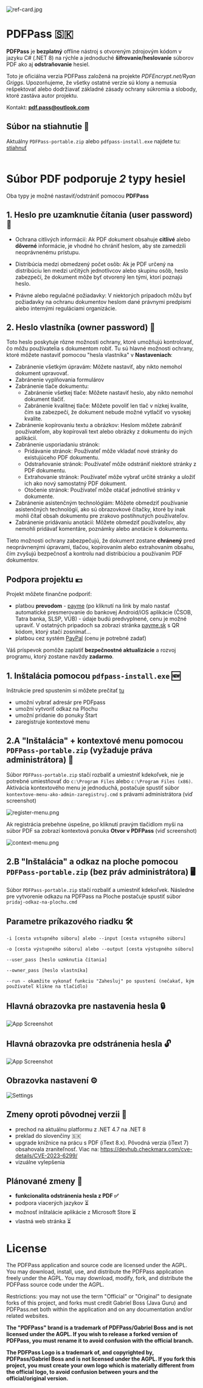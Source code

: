 ![ref-card.jpg](screenshots%2Fref-card.jpg)

# PDFPass 🇸🇰
**PDFPass** je **bezplatný** offline nástroj s otvoreným zdrojovým kódom v jazyku C# (.NET 8) na rýchle a jednoduché **šifrovanie/heslovanie** súborov PDF ako aj **odstraňovanie** hesiel. 

Toto je oficiálna verzia PDFPass založená na projekte _PDFEncrypt.net/Ryan Griggs_. Upozorňujeme, že všetky ostatné verzie sú klony a nemusia rešpektovať alebo dodržiavať základné zásady ochrany súkromia a slobody, ktoré zastáva autor projektu.

Kontakt: **pdf.pass@outlook.com**

## Súbor na stiahnutie 💾
Aktuálny ```PDFPass-portable.zip``` alebo ```pdfpass-install.exe``` najdete tu: [stiahnuť](https://github.com/pdfpass/PDFPass/releases/latest)
<br>
<br>

# Súbor PDF podporuje *2* typy hesiel
Oba typy je možné nastaviť/odstrániť pomocou **PDFPass**

## 1. Heslo pre uzamknutie čítania (user password) 🔑

* Ochrana citlivých informácií: Ak PDF dokument obsahuje **citlivé** alebo **dôverné** informácie, je vhodné ho chrániť heslom, aby ste zamedzili neoprávnenému prístupu.

* Distribúcia medzi obmedzený počet osôb: Ak je PDF určený na distribúciu len medzi určitých jednotlivcov alebo skupinu osôb, heslo zabezpečí, že dokument môže byť otvorený len tými, ktorí poznajú heslo.

* Právne alebo regulačné požiadavky: V niektorých prípadoch môžu byť požiadavky na ochranu dokumentov heslom dané právnymi predpismi alebo internými reguláciami organizácie.

## 2. Heslo vlastníka (owner password) 🔑
Toto heslo poskytuje rôzne možnosti ochrany, ktoré umožňujú kontrolovať, čo môžu používatelia s dokumentom robiť. Tu sú hlavné možnosti ochrany, ktoré môžete nastaviť pomocou "hesla vlastníka" v **Nastaveniach**:
* Zabránenie všetkým úpravám: Môžete nastaviť, aby nikto nemohol dokument upravovať.
* Zabránenie vyplňovania formulárov
* Zabránenie tlače dokumentu:
  * Zabránenie všetkej tlače: Môžete nastaviť heslo, aby nikto nemohol dokument tlačiť.
  * Zabránenie kvalitnej tlače: Môžete povoliť len tlač v nízkej kvalite, čím sa zabezpečí, že dokument nebude možné vytlačiť vo vysokej kvalite.
* Zabránenie kopírovaniu textu a obrázkov: Heslom môžete zabrániť používateľom, aby kopírovali text alebo obrázky z dokumentu do iných aplikácií.
* Zabránenie usporiadaniu stránok: 
  * Pridávanie stránok: Používateľ môže vkladať nové stránky do existujúceho PDF dokumentu.
  * Odstraňovanie stránok: Používateľ môže odstrániť niektoré stránky z PDF dokumentu.
  * Extrahovanie stránok: Používateľ môže vybrať určité stránky a uložiť ich ako nový samostatný PDF dokument.
  * Otočenie stránok: Používateľ môže otáčať jednotlivé stránky v dokumente.
* Zabránenie asistenčným technológiám: Môžete obmedziť používanie asistenčných technológií, ako sú obrazovkové čítačky, ktoré by inak mohli čítať obsah dokumentu pre zrakovo postihnutých používateľov.
* Zabránenie pridávaniu anotácií: Môžete obmedziť používateľov, aby nemohli pridávať komentáre, poznámky alebo anotácie k dokumentu.

Tieto možnosti ochrany zabezpečujú, že dokument zostane **chránený** pred neoprávnenými úpravami, tlačou, kopírovaním alebo extrahovaním obsahu, čím zvyšujú bezpečnosť a kontrolu nad distribúciou a používaním PDF dokumentov.

## Podpora projektu 💶
Projekt môžete finančne podporiť:
* platbou **prevodom** - [payme](https://payme.sk/?V=1&IBAN=SK1611000000002615114396&AM=5.00&CC=EUR&DT=&PI=&MSG=PDFPass&CN=) (po kliknutí na link by malo nastať automatické presmerovanie do bankovej Android/iOS aplikácie (ČSOB, Tatra banka, SLSP, VÚB) - údaje budú predvyplnené, cenu je možné upraviť. V ostatných pripadoch sa zobrazi stránka [payme.sk](https://payme.sk) s QR kódom, ktorý stačí zosnímať…
* platbou cez systém [PayPal](https://www.paypal.com/donate/?hosted_button_id=5G336LA7YBMXQ&locale.x=sk_SK) (cenu je potrebné zadať)

Váš príspevok pomôže zaplatiť **bezpečnostné aktualizácie** a rozvoj programu, ktorý zostane navždy **zadarmo**. 

## 1. Inštalácia pomocou ```pdfpass-install.exe``` 🆕
Inštrukcie pred spustením si môžete prečitať [tu](https://github.com/pdfpass/PDFPass/releases/download/2024.8.10/Precitat.pred.spustenim.instalatora.pdf)
<br>
* umožní vybrať adresár pre PDFpass
* umožní vytvoriť odkaz na Plochu
* umožní pridanie do ponuky Štart
* zaregistruje kontextové menu


## 2.A "Inštalácia" + kontextové menu pomocou ```PDFPass-portable.zip``` (vyžaduje práva administrátora) 💽

Súbor ```PDFPass-portable.zip``` stačí rozbaliť a umiestniť kdekoľvek, nie je potrebné umiestňovať do ```c:\Program Files``` alebo ```c:\Program Files (x86)```. Aktivácia kontextového menu je jednoduchá, postačuje spustiť súbor ```kontextove-menu-ako-admin-zaregistruj.cmd``` s právami administrátora (viď screenshot)

![register-menu.png](screenshots%2Fregister-menu.png)

Ak registrácia prebehne úspešne, po kliknutí pravým tlačidlom myši na súbor PDF sa zobrazí kontextová ponuka **Otvor v PDFPass** (viď screenshot)

![context-menu.png](screenshots%2Fcontext-menu.png)


## 2.B "Inštalácia" a odkaz na ploche pomocou ```PDFPass-portable.zip``` (bez práv administrátora) 🖥️

Súbor ```PDFPass-portable.zip``` stačí rozbaliť a umiestniť kdekoľvek. Následne pre vytvorenie odkazu na PDFPass na Ploche postačuje spustiť súbor ```pridaj-odkaz-na-plochu.cmd```
## Parametre príkazového riadku 🛠️

```
-i [cesta vstupného súboru] alebo --input [cesta vstupného súboru]

-o [cesta výstupného súboru] alebo --output [cesta výstupného súboru]

--user_pass [heslo uzmknutia čítania]

--owner_pass [heslo vlastníka]

--run - okamžite vykonať funkciu "Zahesluj" po spustení (nečakať, kým používateľ klikne na tlačidlo)
```

## Hlavná obrazovka pre nastavenia hesla 🔒
![App Screenshot](screenshots%2Fencrypt.png)

## Hlavná obrazovka pre odstránenia hesla 🔓
![App Screenshot](screenshots%2Fdecrypt.png)

## Obrazovka nastavení ⚙️
![Settings](screenshots%2Fsettings.png)


## Zmeny oproti pôvodnej verzii 🔄

* prechod na aktuálnu platformu z .NET 4.7 na .NET 8
* preklad do slovenčiny 🇸🇰
* upgrade knižnice na prácu s PDF (iText 8.x). Pôvodná verzia (iText 7) obsahovala zraniteľnosť. Viac na: https://devhub.checkmarx.com/cve-details/CVE-2023-6299/
* vizuálne vylepšenia


## Plánované zmeny 📅
* **funkcionalita odstránenia hesla z PDF ✅**
* podpora viacerých jazykov ⏳
* možnosť inštalácie aplikácie z Microsoft Store ⏳
* vlastná web stránka ⏳


# License

The PDFPass application and source code are licensed under the AGPL.  You may download, install, use, and distribute the PDFPass application freely under the AGPL.  You may download, modify, fork, and distribute the PDFPass source code under the AGPL.

Restrictions: you may not use the term "Official" or "Original" to designate forks of this project, and forks must credit Gabriel Boss (Java Guru) and PDFPass.net both within the application and on any documentation and/or related websites.

**The "PDFPass" brand is a trademark of PDFPass/Gabriel Boss and is not licensed under the AGPL.  If you wish to release a forked version of PDFPass, you must rename it to avoid confusion with the official branch.**

**The PDFPass Logo is a trademark of, and copyrighted by, PDFPass/Gabriel Boss and is not licensed under the AGPL. If you fork this project, you must create your own logo which is materially different from the official logo, to avoid confusion between yours and the official/original version.**



